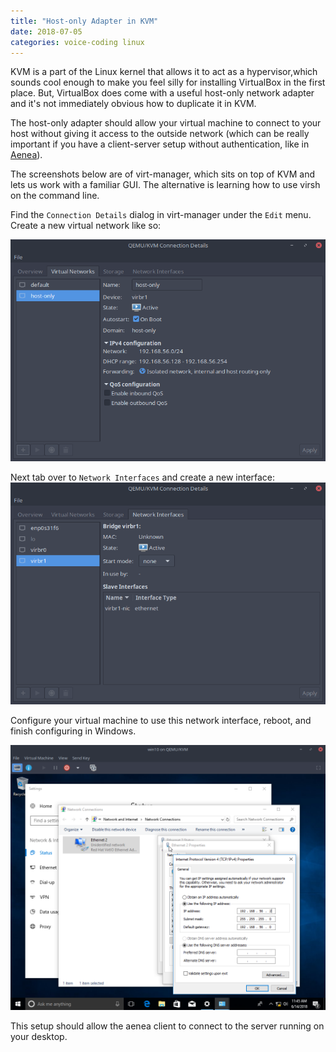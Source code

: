 ```yaml
---
title: "Host-only Adapter in KVM"
date: 2018-07-05
categories: voice-coding linux
---
```


KVM is a part of the Linux kernel that allows it to act as a hypervisor,which sounds cool enough to make you feel silly for installing VirtualBox in the first place. But, VirtualBox does come with a useful host-only network adapter and it's not immediately obvious how to duplicate it in KVM.

The host-only adapter should allow your virtual machine to connect to your host without giving it access to the outside network (which can be really important if you have a client-server setup without authentication, like in [Aenea](https://github.com/dictation-toolbox/aenea)).

The screenshots below are of virt-manager, which sits on top of KVM and lets us work with a familiar GUI. The alternative is learning how to use virsh on the command line. 

Find the `Connection Details` dialog in virt-manager under the `Edit` menu. Create a new virtual network like so:

![virtual network](./kvm11.png)

Next tab over to `Network Interfaces` and create a new interface:
![network interface](./kvm12.png)

Configure your virtual machine to use this network interface, reboot, and finish configuring in Windows.

![windows network interface](./kvm10.png)

This setup should allow the aenea client to connect to the server running on your desktop.